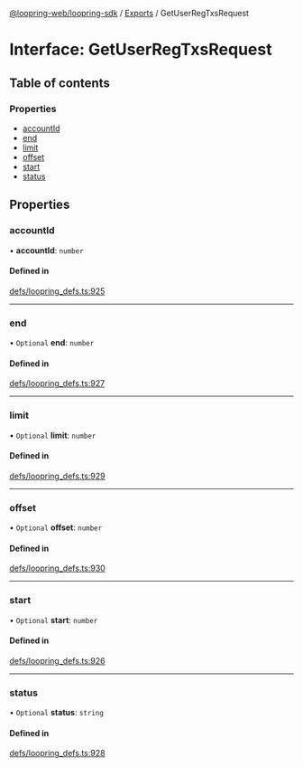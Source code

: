 [@loopring-web/loopring-sdk](../README.md) / [Exports](../modules.md) / GetUserRegTxsRequest

# Interface: GetUserRegTxsRequest

## Table of contents

### Properties

- [accountId](GetUserRegTxsRequest.md#accountid)
- [end](GetUserRegTxsRequest.md#end)
- [limit](GetUserRegTxsRequest.md#limit)
- [offset](GetUserRegTxsRequest.md#offset)
- [start](GetUserRegTxsRequest.md#start)
- [status](GetUserRegTxsRequest.md#status)

## Properties

### accountId

• **accountId**: `number`

#### Defined in

[defs/loopring_defs.ts:925](https://github.com/Loopring/loopring_sdk/blob/18accaa/src/defs/loopring_defs.ts#L925)

___

### end

• `Optional` **end**: `number`

#### Defined in

[defs/loopring_defs.ts:927](https://github.com/Loopring/loopring_sdk/blob/18accaa/src/defs/loopring_defs.ts#L927)

___

### limit

• `Optional` **limit**: `number`

#### Defined in

[defs/loopring_defs.ts:929](https://github.com/Loopring/loopring_sdk/blob/18accaa/src/defs/loopring_defs.ts#L929)

___

### offset

• `Optional` **offset**: `number`

#### Defined in

[defs/loopring_defs.ts:930](https://github.com/Loopring/loopring_sdk/blob/18accaa/src/defs/loopring_defs.ts#L930)

___

### start

• `Optional` **start**: `number`

#### Defined in

[defs/loopring_defs.ts:926](https://github.com/Loopring/loopring_sdk/blob/18accaa/src/defs/loopring_defs.ts#L926)

___

### status

• `Optional` **status**: `string`

#### Defined in

[defs/loopring_defs.ts:928](https://github.com/Loopring/loopring_sdk/blob/18accaa/src/defs/loopring_defs.ts#L928)
